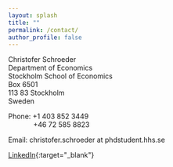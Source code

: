 ```yaml
---
layout: splash
title: ""
permalink: /contact/
author_profile: false
---
```


Christofer Schroeder  
Department of Economics  
Stockholm School of Economics  
Box 6501  
113 83 Stockholm  
Sweden

Phone: +1 403 852 3449  
&nbsp;&nbsp;&nbsp;&nbsp;&nbsp;&nbsp;&nbsp;&nbsp;&nbsp;&nbsp;&nbsp;&nbsp;&nbsp;+46 72 585 8823

Email: christofer.schroeder at phdstudent.hhs.se

[LinkedIn](https://www.linkedin.com/in/christofer-schroeder-4439b91b4){:target="_blank"}
